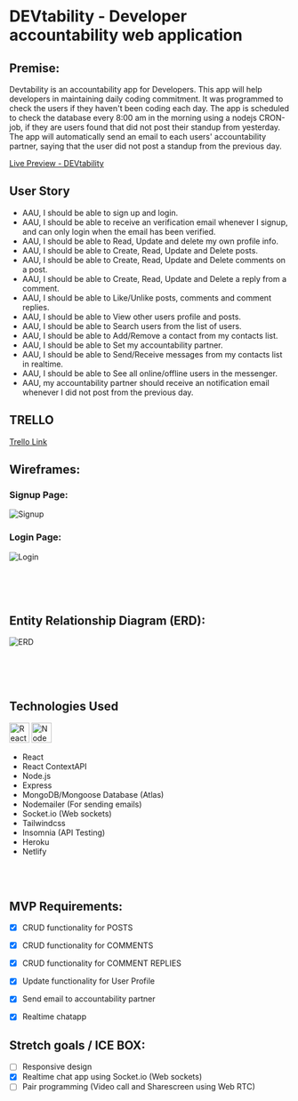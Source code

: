# DEVtability - Developer accountability web application


## Premise:
Devtability is an accountability app for Developers. This app will help developers in maintaining daily coding commitment. It was programmed to check the users if they haven't been coding each day. The app is scheduled to check the database every 8:00 am in the morning using a nodejs CRON-job, if they are users found that did not post their standup from yesterday. The app will automatically send an email to each users' accountability partner, saying that the user did not post a standup from the previous day.

[Live Preview - DEVtability](httpsss://devtability.netlify.app)

## User Story

- AAU, I should be able to sign up and login.
- AAU, I should be able to receive an verification email whenever I signup, and can only login when the email has been verified.
- AAU, I should be able to Read, Update and delete my own profile info.
- AAU, I should be able to Create, Read, Update and Delete posts.
- AAU, I should be able to Create, Read, Update and Delete comments on a post.
- AAU, I should be able to Create, Read, Update and Delete a reply from a comment.
- AAU, I should be able to Like/Unlike posts, comments and comment replies.
- AAU, I should be able to View other users profile and posts.
- AAU, I should be able to Search users from the list of users.
- AAU, I should be able to Add/Remove a contact from my contacts list.
- AAU, I should be able to Set my accountability partner.
- AAU, I should be able to Send/Receive messages from my contacts list in realtime.
- AAU, I should be able to See all online/offline users in the messenger.
- AAU, my accountability partner should receive an notification email whenever I did not post from the previous day.


## TRELLO
[Trello Link](https://trello.com/b/IOtefDEB/project-planning)

## Wireframes:

### Signup Page:
![Signup](https://user-images.githubusercontent.com/42398487/182246971-f96a1f55-5cda-4544-96ef-3751881db26a.png)

### Login Page:
![Login](https://user-images.githubusercontent.com/42398487/182246981-15bbe03c-6ccd-4fad-863f-e1b9f66e82be.png)


<br/>
<br/>
<br/>

## Entity Relationship Diagram (ERD):
![ERD](https://user-images.githubusercontent.com/42398487/182300248-65b17a02-fd62-482e-93e6-7a5d2b5bcfb6.png)








<br/>
<br/>
<br/>

## Technologies Used
<img src="https://raw.githubusercontent.com/danielcranney/readme-generator/main/public/icons/skills/react-colored.svg" width="36" height="36" alt="React">
<img src="[https://raw.githubusercontent.com/danielcranney/readme-generator/main/public/icons/skills/react-colored.svg](https://user-images.githubusercontent.com/42398487/182379150-5bb322d1-eebe-4765-aafa-cb73c970d999.svg)" width="36" height="36" alt="Node">


- React
- React ContextAPI
- Node.js
- Express
- MongoDB/Mongoose Database (Atlas)
- Nodemailer (For sending emails)
- Socket.io (Web sockets)
- Tailwindcss
- Insomnia (API Testing)
- Heroku
- Netlify




<br/>
<br/>

## MVP Requirements:

- [X] CRUD functionality for POSTS
- [X] CRUD functionality for COMMENTS
- [X] CRUD functionality for COMMENT REPLIES
- [X] Update functionality for User Profile
- [X] Send email to accountability partner
- [X] Realtime chatapp


## Stretch goals / ICE BOX:

- [ ] Responsive design
- [X] Realtime chat app using Socket.io (Web sockets)
- [ ] Pair programming (Video call and Sharescreen using Web RTC)
